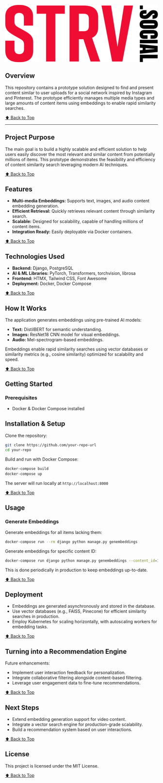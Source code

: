 ![Logo](core/static/core/img/strvsocial-logo.png)


## Overview
This repository contains a prototype solution designed to find and present content similar to user uploads for a social
network inspired by Instagram and Pinterest. The prototype efficiently manages multiple media types and large amounts of content items using embeddings
to enable rapid similarity searches.

[⬆️ Back to Top](#strv-social-network-content-similarity-prototype)

---

## Project Purpose
The main goal is to build a highly scalable and efficient solution to help users easily discover the most relevant
and similar content from potentially millions of items. This prototype demonstrates the feasibility and efficiency of
content similarity search leveraging modern AI techniques.

[⬆️ Back to Top](#strv-social-network-content-similarity-prototype)

## Features

- **Multi-media Embeddings:** Supports text, images, and audio content embedding generation.
- **Efficient Retrieval:** Quickly retrieves relevant content through similarity search.
- **Scalable:** Designed for scalability, capable of handling millions of content items.
- **Integration Ready:** Easily deployable via Docker containers.

[⬆️ Back to Top](#strv-social-network-content-similarity-prototype)

## Technologies Used

- **Backend:** Django, PostgreSQL
- **AI & ML Libraries:** PyTorch, Transformers, torchvision, librosa
- **Frontend:** HTMX, Tailwind CSS, Font Awesome
- **Deployment:** Docker, Docker Compose

[⬆️ Back to Top](#strv-social-network-content-similarity-prototype)

## How It Works

The application generates embeddings using pre-trained AI models:
- **Text:** DistilBERT for semantic understanding.
- **Images:** ResNet18 CNN model for visual embeddings.
- **Audio:** Mel-spectrogram-based embeddings.

Embeddings enable rapid similarity searches using vector databases or similarity metrics (e.g., cosine similarity) optimized for scalability and speed.

[⬆️ Back to Top](#strv-social-network-content-similarity-prototype)

## Getting Started

### Prerequisites
- Docker & Docker Compose installed

## Installation & Setup

Clone the repository:

```bash
git clone https://github.com/your-repo-url
cd your-repo
```

Build and run with Docker Compose:

```bash
docker-compose build
docker-compose up
```

The server will run locally at `http://localhost:8000`

[⬆️ Back to Top](#strv-social-network-content-similarity-prototype)

## Usage

### Generate Embeddings
Generate embeddings for all items lacking them:

```bash
docker-compose run --rm django python manage.py genembeddings
```

Generate embeddings for specific content ID:

```bash
docker-compose run django python manage.py genembeddings --content_id=123
```

This is done periodically in production to keep embeddings up-to-date.

[⬆️ Back to Top](#strv-social-network-content-similarity-prototype)

## Deployment

- Embeddings are generated asynchronously and stored in the database.
- Use vector databases (e.g., FAISS, Pinecone) for efficient similarity searches in production.
- Employ Kubernetes for scaling horizontally, with autoscaling workers for embedding tasks.

[⬆️ Back to Top](#strv-social-network-content-similarity-prototype)

## Turning into a Recommendation Engine

Future enhancements:

- Implement user interaction feedback for personalization.
- Integrate collaborative filtering alongside content-based filtering.
- Leverage user engagement data to fine-tune recommendations.

[⬆️ Back to Top](#strv-social-network-content-similarity-prototype)

## Next Steps

- Extend embedding generation support for video content.
- Integrate a vector search engine for production-grade scalability.
- Build a recommendation system based on user interactions.

[⬆️ Back to Top](#strv-social-network-content-similarity-prototype)


## License

This project is licensed under the MIT License.

[⬆️ Back to Top](#strv-social-network-content-similarity-prototype)


